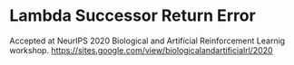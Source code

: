 # Lambda Successor Return Error
Accepted at NeurIPS 2020 Biological and Artificial Reinforcement Learnig workshop.
https://sites.google.com/view/biologicalandartificialrl/2020

